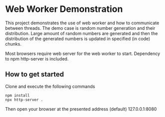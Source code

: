 # Web Worker Demonstration

This project demonstrates the use of web worker and how to communicate between threads.
The demo case is random number generation and their distribution. Large amount of random numbers are generated and then the distribution of the generated numbers is updated in specified (in code) chunks. 

Most browsers require web server for the web worker to start. Dependency to npm http-server is included. 

## How to get started
Clone and execute the following commands
```
npm install
npx http-server .
```
Then open your browser at the presented address (default) 127.0.0.1:8080


